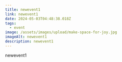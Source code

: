 ```yaml
---
title: newevent1
link: newevent1
date: 2024-05-03T04:48:38.018Z
tags:
  - event
image: /assets/images/upload/make-space-for-joy.jpg
imageAlt: newevent1
description: newevent1
---
```

newevent1